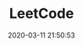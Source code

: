 ---
pageComponent: 
  name: Catalogue
  data: 
    key: 30.LeetCode
    imgUrl: /img/leetcode.png
    description: LeetCode...
title: LeetCode
date: 2020-03-11 21:50:53
permalink: /leetcode/
sidebar: false
article: false
comment: false
editLink: false
---